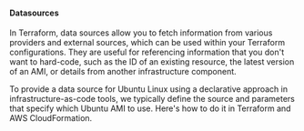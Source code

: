 #### Datasources
In Terraform, data sources allow you to fetch information from various providers and external sources, which can be used within your Terraform configurations. They are useful for referencing information that you don't want to hard-code, such as the ID of an existing resource, the latest version of an AMI, or details from another infrastructure component.

To provide a data source for Ubuntu Linux using a declarative approach in infrastructure-as-code tools, we typically define the source and parameters that specify which Ubuntu AMI to use. Here's how to do it in Terraform and AWS CloudFormation.